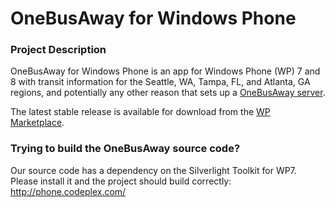 OneBusAway for Windows Phone
========================

### Project Description
OneBusAway for Windows Phone is an app for Windows Phone (WP) 7 and 8 with transit information for the Seattle, WA, Tampa, FL, and Atlanta, GA regions, and potentially any other reason that sets up a [OneBusAway server](http://onebusaway.org/).

The latest stable release is available for download from the [WP Marketplace](http://www.windowsphone.com/en-us/store/app/onebusaway/30dcbcc4-e3d0-df11-9eae-00237de2db9e?type=phoneapp&id=30dcbcc4-e3d0-df11-9eae-00237de2db9e&source=onebusawaysite).

### Trying to build the OneBusAway source code? 

Our source code has a dependency on the Silverlight Toolkit for WP7. Please install it and the project should build correctly: http://phone.codeplex.com/
